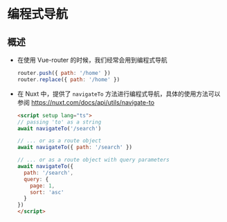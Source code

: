 # 编程式导航

## 概述

+ 在使用 Vue-router 的时候，我们经常会用到编程式导航

  ```js
  router.push({ path: '/home' })
  router.replace({ path: '/home' })
  ```

+ 在 Nuxt 中，提供了 `navigateTo` 方法进行编程式导航，具体的使用方法可以参阅 https://nuxt.com/docs/api/utils/navigate-to

  ```html
  <script setup lang="ts">
  // passing 'to' as a string
  await navigateTo('/search')

  // ... or as a route object
  await navigateTo({ path: '/search' })

  // ... or as a route object with query parameters
  await navigateTo({
    path: '/search',
    query: {
      page: 1,
      sort: 'asc'
    }
  })
  </script>

  ```
